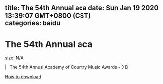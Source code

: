 
title: The 54th Annual aca
date: Sun Jan 19 2020 13:39:07 GMT+0800 (CST)    
categories: baidu
---

# The 54th Annual aca
size: N/A
 
 
|- The 54th Annual Academy of Country Music Awards - 0 B

[How to download](https://bpcam.bemobtrk.com/go/2ceec3aa-1ca2-46d6-b9ff-aaa5c184517c?jno=5082)